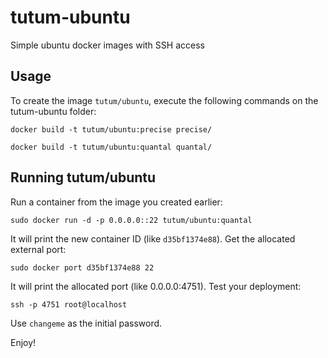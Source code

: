 tutum-ubuntu
============

Simple ubuntu docker images with SSH access


Usage
-----

To create the image `tutum/ubuntu`, execute the following commands on the tutum-ubuntu folder:

	docker build -t tutum/ubuntu:precise precise/

	docker build -t tutum/ubuntu:quantal quantal/


Running tutum/ubuntu
--------------------

Run a container from the image you created earlier:

	sudo docker run -d -p 0.0.0.0::22 tutum/ubuntu:quantal


It will print the new container ID (like `d35bf1374e88`). Get the allocated external port:

	sudo docker port d35bf1374e88 22


It will print the allocated port (like 0.0.0.0:4751). Test your deployment:

	ssh -p 4751 root@localhost

Use `changeme` as the initial password.

Enjoy!

